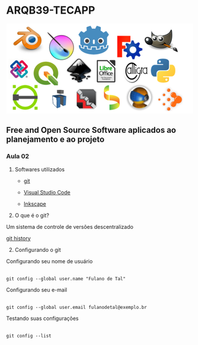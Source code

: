 # ARQB39-TECAPP

![LOGOS](./LOGOS/logos.png)

## Free and Open Source Software aplicados ao planejamento e ao projeto

### Aula 02

1. Softwares utilizados
      - [git](https://git-scm.com/)
     - [Visual Studio Code](https://code.visualstudio.com/)
  
     - [Inkscape](https://inkscape.org/pt-br/)

1. O que é o git?

  Um sistema de controle de versões descentralizado

  [git history](https://www.welcometothejungle.com/en/articles/btc-history-git)

2. Configurando o git
   
  Configurando seu nome de usuário

   ```

   git config --global user.name "Fulano de Tal"
   
  ```

  Configurando seu e-mail

  ```

  git config --global user.email fulanodetal@exemplo.br

  ```

  Testando suas configurações

  ```

  git config --list

  ```
